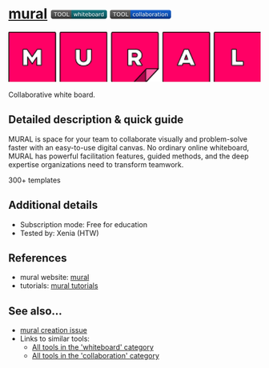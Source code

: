 # [mural](https://www.mural.co/)  [<img src="images/whiteboard.png" align="bottom">](https://github.com/e-CLOSE/Toolbox/issues?q=label%3A01_TOOL+label%3Awhiteboard) [<img src="images/collaboration.png" align="bottom">](https://github.com/e-CLOSE/Toolbox/issues?q=label%3A01_TOOL+label%3Acollaboration)

[<img src="images/mural.png" align="bottom" height="100" alt="mural Logo">](https://www.mural.co/)

Collaborative white board.


## Detailed description & quick guide

MURAL is space for your team to collaborate visually and problem-solve faster with an easy-to-use digital canvas. No ordinary online whiteboard, MURAL has powerful facilitation features, guided methods, and the deep expertise organizations need to transform teamwork.

300+ templates


## Additional details

- Subscription mode: Free for education
- Tested by: Xenia (HTW)


## References

- mural website: [mural](https://www.mural.co/)
- tutorials: [mural tutorials](https://www.youtube.com/c/MURALtv/videos)


## See also...

- [mural creation issue](https://github.com/e-CLOSE/Toolbox/issues/175)
- Links to similar tools:
  - [All tools in the 'whiteboard' category](https://github.com/e-CLOSE/Toolbox/issues?q=label%3A01_TOOL+label%3Awhiteboard)
  - [All tools in the 'collaboration' category](https://github.com/e-CLOSE/Toolbox/issues?q=label%3A01_TOOL+label%3Acollaboration)
